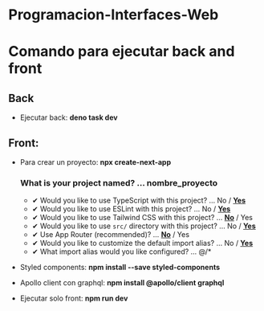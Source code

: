 # Programacion-Interfaces-Web

# Comando para ejecutar back and front


## Back

- Ejecutar back: **deno task dev**

## Front: 

- Para crear un proyecto: **npx create-next-app**


    ### What is your project named? … nombre_proyecto
    - ✔ Would you like to use TypeScript with this project? … No / <u>**Yes**</u>
    - ✔ Would you like to use ESLint with this project? … No / <u>**Yes**</u>
    - ✔ Would you like to use Tailwind CSS with this project? … <u>**No**</u> / Yes
    - ✔ Would you like to use `src/` directory with this project? … No / <u>**Yes**</u>
    - ✔ Use App Router (recommended)? … <u>**No**</u> / Yes
    - ✔ Would you like to customize the default import alias? … No / <u>**Yes**</u>
    - ✔ What import alias would you like configured? … @/*

- Styled components: **npm install --save styled-components**

- Apollo client con graphql: **npm install @apollo/client graphql**

- Ejecutar solo front: **npm run dev**

